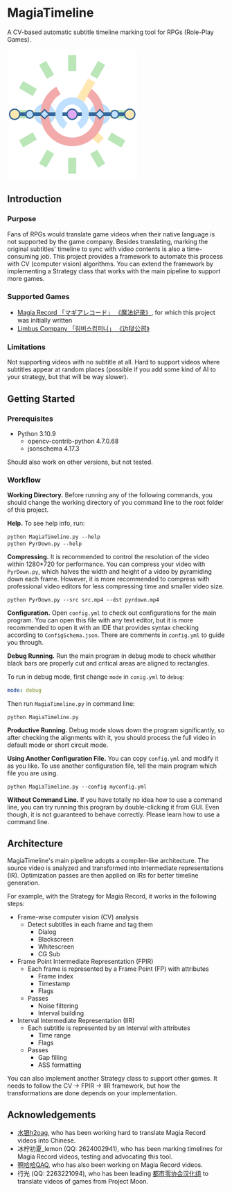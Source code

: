 # MagiaTimeline

A CV-based automatic subtitle timeline marking tool for RPGs (Role-Play Games). 

<img src="./logo/MagiaTimeline-Logo-Transparent.png" width="300">

## Introduction

### Purpose

Fans of RPGs would translate game videos when their native language is not supported by the game company. Besides translating, marking the original subtitles' timeline to sync with video contents is also a time-consuming job. This project provides a framework to automate this process with CV (computer vision) algorithms. You can extend the framework by implementing a Strategy class that works with the main pipeline to support more games. 

### Supported Games

- [Magia Record 「マギアレコード」 《魔法纪录》](https://magireco.com/), for which this project was initially written
- [Limbus Company 「림버스컴퍼니」 《边狱公司》](https://limbuscompany.com/)

### Limitations

Not supporting videos with no subtitle at all. Hard to support videos where subtitles appear at random places (possible if you add some kind of AI to your strategy, but that will be way slower). 

## Getting Started

### Prerequisites

- Python 3.10.9
    - opencv-contrib-python 4.7.0.68
    - jsonschema 4.17.3

Should also work on other versions, but not tested. 

### Workflow

**Working Directory.** Before running any of the following commands, you should change the working directory of you command line to the root folder of this project. 

**Help.** To see help info, run:

```
python MagiaTimeline.py --help
python PyrDown.py --help
```

**Compressing.** It is recommended to control the resolution of the video within 1280\*720 for performance. You can compress your video with `PyrDown.py`, which halves the width and height of a video by pyramiding down each frame. However, it is more recommended to compress with professional video editors for less compressing time and smaller video size. 

```
python PyrDown.py --src src.mp4 --dst pyrdown.mp4
```

**Configuration.** Open `config.yml` to check out configurations for the main program. You can open this file with any text editor, but it is more recommended to open it with an IDE that provides syntax checking according to `ConfigSchema.json`. There are comments in `config.yml` to guide you through. 

**Debug Running.** Run the main program in debug mode to check whether black bars are properly cut and critical areas are aligned to rectangles. 

To run in debug mode, first change `mode` in `conig.yml` to `debug`: 

```yaml
mode: debug
```

Then run `MagiaTimeline.py` in command line: 

```
python MagiaTimeline.py
```

**Productive Running.** Debug mode slows down the program significantly, so after checking the alignments with it, you should process the full video in default mode or short circuit mode. 

**Using Another Configuration File.** You can copy `config.yml` and modify it as you like. To use another configuration file, tell the main program which file you are using. 

```
python MagiaTimeline.py --config myconfig.yml
```

**Without Command Line.** If you have totally no idea how to use a command line, you can try running this program by double-clicking it from GUI. Even though, it is not guaranteed to behave correctly. Please learn how to use a command line. 

## Architecture

MagiaTimeline's main pipeline adopts a compiler-like architecture. The source video is analyzed and transformed into intermediate representations (IR). Optimization passes are then applied on IRs for better timeline generation. 

For example, with the Strategy for Magia Record, it works in the following steps: 

- Frame-wise computer vision (CV) analysis
    - Detect subtitles in each frame and tag them
        - Dialog
        - Blackscreen
        - Whitescreen
        - CG Sub
- Frame Point Intermediate Representation (FPIR)
    - Each frame is represented by a Frame Point (FP) with attributes
        - Frame index
        - Timestamp
        - Flags
    - Passes
        - Noise filtering
        - Interval building
- Interval Intermediate Representation (IIR)
    - Each subtitle is represented by an Interval with attributes
        - Time range
        - Flags
    - Passes
        - Gap filling
        - ASS formatting

You can also implement another Strategy class to support other games. It needs to follow the CV -> FPIR -> IIR framework, but how the transformations are done depends on your implementation. 

## Acknowledgements

- [水银h2oag](https://space.bilibili.com/246606859), who has been working hard to translate Magia Record videos into Chinese. 
- 冰柠初夏_lemon (QQ: 2624002941), who has been marking timelines for Magia Record videos, testing and advocating this tool. 
- [啊哈哈QAQ](https://space.bilibili.com/2141525), who has also been working on Magia Record videos. 
- 行光 (QQ: 2263221094), who has been leading [都市零协会汉化组](https://space.bilibili.com/1247764479) to translate videos of games from Project Moon. 
